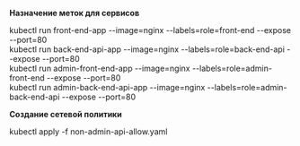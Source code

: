 **Назначение меток для сервисов**

kubectl run front-end-app --image=nginx --labels=role=front-end --expose --port=80  
kubectl run back-end-api-app --image=nginx --labels=role=back-end-api --expose --port=80  
kubectl run admin-front-end-app --image=nginx --labels=role=admin-front-end --expose --port=80  
kubectl run admin-back-end-api-app --image=nginx --labels=role=admin-back-end-api --expose --port=80  

**Создание сетевой политики**

kubectl apply -f non-admin-api-allow.yaml